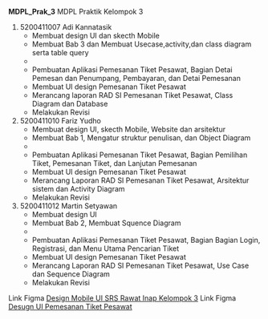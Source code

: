 **MDPL_Prak_3**
MDPL Praktik Kelompok 3

1. 5200411007 Adi Kannatasik 
    - Membuat design UI dan skecth Mobile
    - Membuat Bab 3 dan Membuat Usecase,activity,dan class diagram serta table query
    - 
    - Pembuatan Aplikasi Pemesanan Tiket Pesawat, Bagian Detai Pemesan dan Penumpang, Pembayaran, dan Detai Pemesanan
    - Membuat UI design Pemesanan Tiket Pesawat
    - Merancang laporan RAD SI Pemesanan Tiket Pesawat, Class Diagram dan Database
    - Melakukan Revisi
2. 5200411010 Fariz Yudho 
    - Membuat design UI, skecth Mobile, Website dan arsitektur 
    - Membuat Bab 1, Mengatur struktur penulisan, dan Object Diagram
    - 
    - Pembuatan Aplikasi Pemesanan Tiket Pesawat, Bagian Pemilihan Tiket, Pemesanan Tiket, dan Lanjutan Pemesanan
    - Membuat UI design Pemesanan Tiket Pesawat
    - Merancang Laporan RAD SI Pemesanan Tiket Pesawat, Arsitektur sistem dan Activity Diagram
    - Melakukan Revisi
3. 5200411012 Martin Setyawan 
    - Membuat design UI 
    - Membuat Bab 2, Membuat Squence Diagram
    - 
    - Pembuatan Aplikasi Pemesanan Tiket Pesawat, Bagian Bagian Login, Registrasi, dan Menu Utama Pencarian Tiket
    - Membuat UI design Pemesanan Tiket Pesawat
    - Merancang Laporan RAD SI Pemesanan Tiket Pesawat, Use Case dan Sequence Diagram
    - Melakukan Revisi

Link Figma [Design Mobile UI SRS Rawat Inap Kelompok 3](https://www.figma.com/file/ILykDzjBmlpKUpwEyUrfZ9/Untitled?node-id=26%3A321)
Link Figma [Desugn UI Pemesanan Tiket Pesawat](https://www.figma.com/file/8dMPSKEqMxpMnQOTuLkwRQ/Untitled?node-id=0%3A1)
